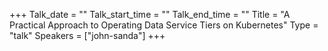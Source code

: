 +++
Talk_date = ""
Talk_start_time = ""
Talk_end_time = ""
Title = "A Practical Approach to Operating Data Service Tiers on Kubernetes"
Type = "talk"
Speakers = ["john-sanda"]
+++


